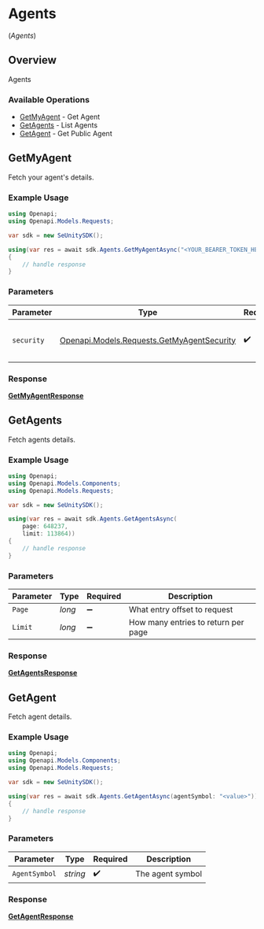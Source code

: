 # Agents
(*Agents*)

## Overview

Agents

### Available Operations

* [GetMyAgent](#getmyagent) - Get Agent
* [GetAgents](#getagents) - List Agents
* [GetAgent](#getagent) - Get Public Agent

## GetMyAgent

Fetch your agent's details.

### Example Usage

```csharp
using Openapi;
using Openapi.Models.Requests;

var sdk = new SeUnitySDK();

using(var res = await sdk.Agents.GetMyAgentAsync("<YOUR_BEARER_TOKEN_HERE>"))
{
    // handle response
}
```

### Parameters

| Parameter                                                                                 | Type                                                                                      | Required                                                                                  | Description                                                                               |
| ----------------------------------------------------------------------------------------- | ----------------------------------------------------------------------------------------- | ----------------------------------------------------------------------------------------- | ----------------------------------------------------------------------------------------- |
| `security`                                                                                | [Openapi.Models.Requests.GetMyAgentSecurity](../../models/requests/GetMyAgentSecurity.md) | :heavy_check_mark:                                                                        | The security requirements to use for the request.                                         |


### Response

**[GetMyAgentResponse](../../models/requests/GetMyAgentResponse.md)**


## GetAgents

Fetch agents details.

### Example Usage

```csharp
using Openapi;
using Openapi.Models.Components;
using Openapi.Models.Requests;

var sdk = new SeUnitySDK();

using(var res = await sdk.Agents.GetAgentsAsync(
    page: 648237,
    limit: 113864))
{
    // handle response
}
```

### Parameters

| Parameter                           | Type                                | Required                            | Description                         |
| ----------------------------------- | ----------------------------------- | ----------------------------------- | ----------------------------------- |
| `Page`                              | *long*                              | :heavy_minus_sign:                  | What entry offset to request        |
| `Limit`                             | *long*                              | :heavy_minus_sign:                  | How many entries to return per page |


### Response

**[GetAgentsResponse](../../models/requests/GetAgentsResponse.md)**


## GetAgent

Fetch agent details.

### Example Usage

```csharp
using Openapi;
using Openapi.Models.Components;
using Openapi.Models.Requests;

var sdk = new SeUnitySDK();

using(var res = await sdk.Agents.GetAgentAsync(agentSymbol: "<value>"))
{
    // handle response
}
```

### Parameters

| Parameter          | Type               | Required           | Description        |
| ------------------ | ------------------ | ------------------ | ------------------ |
| `AgentSymbol`      | *string*           | :heavy_check_mark: | The agent symbol   |


### Response

**[GetAgentResponse](../../models/requests/GetAgentResponse.md)**

